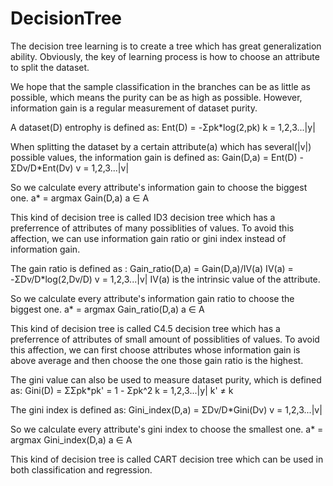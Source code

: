 # DecisionTree

The decision tree learning is to create a tree which has great generalization ability. Obviously, the key of learning process is how to choose an attribute to split the dataset.

We hope that the sample classification in the branches can be as little as possible, which means the purity can be as high as possible. However, information gain is a regular measurement of dataset purity.

A dataset(D) entrophy is defined as:
                  Ent(D) = -Σpk*log(2,pk)     k = 1,2,3...|y|
                  
When splitting the dataset by a certain attribute(a) which has several(|v|) possible values, the information gain is defined as:
                  Gain(D,a) = Ent(D) - ΣDv/D*Ent(Dv)     v = 1,2,3...|v|

So we calculate every attribute's information gain to choose the biggest one.
                  a* = argmax Gain(D,a)     a ∈ A

This kind of decision tree is called ID3 decision tree which has a preferrence of attributes of many possiblities of values. To avoid this affection, we can use information gain ratio or gini index instead of information gain.

The gain ratio is defined as :
                  Gain_ratio(D,a) = Gain(D,a)/IV(a)
                  IV(a) = -ΣDv/D*log(2,Dv/D)     v = 1,2,3...|v|
IV(a) is the intrinsic value of the attribute.

So we calculate every attribute's information gain ratio to choose the biggest one.
                  a* = argmax Gain_ratio(D,a)     a ∈ A

This kind of decision tree is called C4.5 decision tree which has a preferrence of attributes of small amount of possiblities of values. To avoid this affection, we can first choose attributes whose information gain is above average and then choose the one those gain ratio is the highest.

The gini value can also be used to measure dataset purity, which is defined as:
                  Gini(D) = ΣΣpk*pk' = 1 - Σpk^2     k = 1,2,3...|y|   k' ≠ k

The gini index is defined as:
                  Gini_index(D,a) = ΣDv/D*Gini(Dv)     v = 1,2,3...|v|

So we calculate every attribute's gini index to choose the smallest one.
                  a* = argmax Gini_index(D,a)     a ∈ A
                  
This kind of decision tree is called CART decision tree which can be used in both classification and regression.
